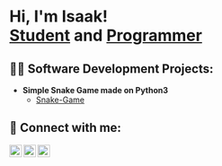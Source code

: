 <h1>Hi, I'm Isaak! <br/> <a href="https://www.linkedin.com/in/isaak-cuevas/">Student</a> and <a href="https://github.com/Thioid">Programmer</a>

<h2>👨‍💻 Software Development Projects:</h2>

- <b>Simple Snake Game made on Python3</b>
  - [Snake-Game](https://github.com/Thioid/Snake-Game)

<h2> 🤳 Connect with me:</h2>

[<img align="left" alt="Isaak Cuevas | Twitter" width="22px" src="https://cdn.jsdelivr.net/npm/simple-icons@v3/icons/twitter.svg" />][twitter]
[<img align="left" alt="Isaak Cuevas | LinkedIn" width="22px" src="https://cdn.jsdelivr.net/npm/simple-icons@v3/icons/linkedin.svg" />][linkedin]
[<img align="left" alt="Isaak Cuevas | Instagram" width="22px" src="https://cdn.jsdelivr.net/npm/simple-icons@v3/icons/instagram.svg" />][instagram]

[twitter]: https://twitter.com/caves001
[instagram]: https://www.instagram.com/_isaak_c_/
[linkedin]: https://www.linkedin.com/in/isaak-cuevas/

<!--
**Thioid/Thioid** is a ✨ _special_ ✨ repository because its `README.md` (this file) appears on your GitHub profile.

Here are some ideas to get you started:

- 🔭 I’m currently working on ...
- 🌱 I’m currently learning ...
- 👯 I’m looking to collaborate on ...
- 🤔 I’m looking for help with ...
- 💬 Ask me about ...
- 📫 How to reach me: ...
- 😄 Pronouns: ...
- ⚡ Fun fact: ...
-->
